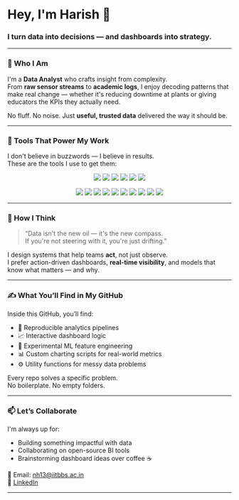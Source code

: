# Hey, I'm Harish 👋
### I turn data into decisions — and dashboards into strategy.

---

### 🧭 Who I Am

I'm a **Data Analyst** who crafts insight from complexity.  
From **raw sensor streams** to **academic logs**, I enjoy decoding patterns that make real change — whether it's reducing downtime at plants or giving educators the KPIs they actually need.

No fluff. No noise. Just **useful, trusted data** delivered the way it should be.

---

### 🔧 Tools That Power My Work

I don't believe in buzzwords — I believe in results.  
These are the tools I use to get them:

<p align="center">
  <img src="https://img.shields.io/badge/Power%20BI-F2C811?style=for-the-badge&logo=powerbi&logoColor=black"/>
  <img src="https://img.shields.io/badge/Tableau-E97627?style=for-the-badge&logo=tableau&logoColor=white"/>
  <img src="https://img.shields.io/badge/Excel-217346?style=for-the-badge&logo=microsoft-excel&logoColor=white"/>
  <img src="https://img.shields.io/badge/Python-3776AB?style=for-the-badge&logo=python&logoColor=white"/>
  <img src="https://img.shields.io/badge/Pandas-150458?style=for-the-badge&logo=pandas&logoColor=white"/>
  <img src="https://img.shields.io/badge/NumPy-013243?style=for-the-badge&logo=numpy&logoColor=white"/>
</p>

<p align="center">
  <img src="https://img.shields.io/badge/Scikit--learn-F7931E?style=for-the-badge&logo=scikit-learn&logoColor=white"/>
  <img src="https://img.shields.io/badge/SQL-4479A1?style=for-the-badge&logo=mysql&logoColor=white"/>
  <img src="https://img.shields.io/badge/Azure-0078D4?style=for-the-badge&logo=microsoftazure&logoColor=white"/>
  <img src="https://img.shields.io/badge/Jupyter-F37626?style=for-the-badge&logo=jupyter&logoColor=white"/>
  <img src="https://img.shields.io/badge/Git-181717?style=for-the-badge&logo=git&logoColor=white"/>
  <img src="https://img.shields.io/badge/Postman-FF6C37?style=for-the-badge&logo=postman&logoColor=white"/>
  <img src="https://img.shields.io/badge/Jira-0052CC?style=for-the-badge&logo=jira&logoColor=white"/>
  <img src="https://img.shields.io/badge/R-276DC3?style=for-the-badge&logo=r&logoColor=white"/>
  <img src="https://img.shields.io/badge/Ruby-CC342D?style=for-the-badge&logo=ruby&logoColor=white"/>
  <img src="https://img.shields.io/badge/HTML5-E34F26?style=for-the-badge&logo=html5&logoColor=white"/>
</p>

---

### 🔎 How I Think

> “Data isn't the new oil — it's the new compass.  
> If you're not steering with it, you're just drifting.”

I design systems that help teams **act**, not just observe.  
I prefer action-driven dashboards, **real-time visibility**, and models that know what matters — and why.

---

### ✍️ What You’ll Find in My GitHub

Inside this GitHub, you’ll find:

- 📁 Reproducible analytics pipelines  
- 📈 Interactive dashboard logic  
- 🧪 Experimental ML feature engineering  
- 📊 Custom charting scripts for real-world metrics  
- ⚙️ Utility functions for messy data problems  

Every repo solves a specific problem.  
No boilerplate. No empty folders.

---

### 📫 Let’s Collaborate

I'm always up for:

- Building something impactful with data  
- Collaborating on open-source BI tools  
- Brainstorming dashboard ideas over coffee ☕

📧 Email: nh13@iitbbs.ac.in  
🔗 [LinkedIn](https://www.linkedin.com/in/harish-chowdary)

---

